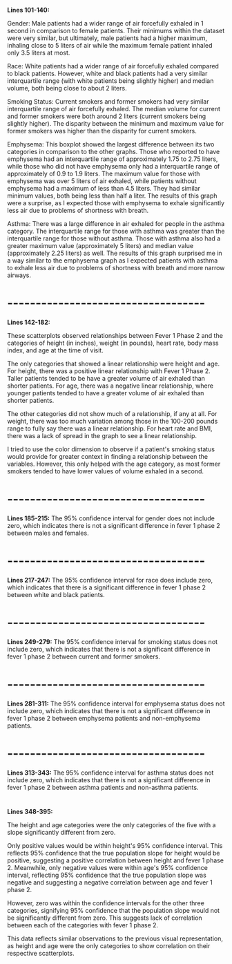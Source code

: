 **Lines 101-140:**

Gender:
Male patients had a wider range of air forcefully exhaled in 1 second in comparison to female patients. Their minimums within the dataset were very similar, but ultimately, male patients had a higher maximum, inhaling close to 5 liters of air while the maximum female patient inhaled only 3.5 liters at most.

Race:
White patients had a wider range of air forcefully exhaled compared to black patients. However, white and black patients had a very similar interquartile range (with white patients being slightly higher) and median volume, both being close to about 2 liters.

Smoking Status:
Current smokers and former smokers had very similar interquartile range of air forcefully exhaled. The median volume for current and former smokers were both around 2 liters (current smokers being slightly higher). The disparity between the minimum and maximum value for former smokers was higher than the disparity for current smokers.

Emphysema:
This boxplot showed the largest difference between its two categories in comparison to the other graphs. Those who reported to have emphysema had an interquartile range of approximately 1.75 to 2.75 liters, while those who did not have emphysema only had a interquartile range of approximately of 0.9 to 1.9 liters. The maximum value for those with emphysema was over 5 liters of air exhaled, while patients without emphysema had a maximum of less than 4.5 liters. They had similar minimum values, both being less than half a liter. The results of this graph were a surprise, as I expected those with emphysema to exhale significantly less air due to problems of shortness with breath.

Asthma:
There was a large difference in air exhaled for people in the asthma category. The interquartile range for those with asthma was greater than the interquartile range for those without asthma. Those with asthma also had a greater maximum value (approximately 5 liters) and median value (approximately 2.25 liters) as well. The results of this graph surprised me in a way similar to the emphysema graph as I expected patients with asthma to exhale less air due to problems of shortness with breath and more narrow airways.

# -----------------------------------

**Lines 142-182:**

These scatterplots observed relationships between Fever 1 Phase 2 and the categories of height (in inches), weight (in pounds), heart rate, body mass index, and age at the time of visit.

The only categories that showed a linear relationship were height and age. For height, there was a positive linear relationship with Fever 1 Phase 2. Taller patients tended to be have a greater volume of air exhaled than shorter patients. For age, there was a negative linear relationship, where younger patients tended to have a greater volume of air exhaled than shorter patients.

The other categories did not show much of a relationship, if any at all. For weight, there was too much variation among those in the 100-200 pounds range to fully say there was a linear relationship. For heart rate and BMI, there was a lack of spread in the graph to see a linear relationship.

I tried to use the color dimension to observe if a patient's smoking status would provide for greater context in finding a relationship between the variables. However, this only helped with the age category, as most former smokers tended to have lower values of volume exhaled in a second.

# -----------------------------------

**Lines 185-215:**
The 95% confidence interval for gender does not include zero, which indicates there is not a significant difference in fever 1 phase 2 between males and females.
# -----------------------------------

**Lines 217-247:**
The 95% confidence interval for race does include zero, which indicates that there is a significant difference in fever 1 phase 2 between white and black patients.
# -----------------------------------

**Lines 249-279:**
The 95% confidence interval for smoking status does not include zero, which indicates that there is not a significant difference in fever 1 phase 2 between current and former smokers.
# -----------------------------------

**Lines 281-311:**
The 95% confidence interval for emphysema status does not include zero, which indicates that there is not a significant difference in fever 1 phase 2 between emphysema patients and non-emphysema patients.
# -----------------------------------

**Lines 313-343:**
The 95% confidence interval for asthma status does not include zero, which indicates that there is not a significant difference in fever 1 phase 2 between asthma patients and non-asthma patients.
# 
**Lines 348-395:**

The height and age categories were the only categories of the five with a slope significantly different from zero.

Only positive values would be within height's 95% confidence interval. This reflects 95% confidence that the true population slope for height would be positive, suggesting a positive correlation between height and fever 1 phase 2. Meanwhile, only negative values were within age's 95% confidence interval, reflecting 95% confidence that the true population slope was negative and suggesting a negative correlation between age and fever 1 phase 2.

However, zero was within the confidence intervals for the other three categories, signifying 95% confidence that the population slope would not be significantly different from zero. This suggests lack of correlation between each of the categories with fever 1 phase 2.

This data reflects similar observations to the previous visual representation, as height and age were the only categories to show correlation on their respective scatterplots.
